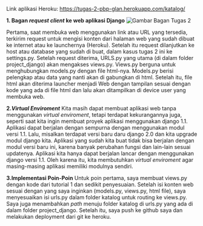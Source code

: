 Link aplikasi Heroku: https://tugas-2-pbp-glan.herokuapp.com/katalog/ 

**1. Bagan _request client_ ke web aplikasi Django** 
![Gambar Bagan Tugas 2](https://user-images.githubusercontent.com/112403421/189969418-930c7d5d-5a91-4bc9-b96d-d2abfe239fe2.JPG)

Pertama, saat membuka web menggunakan link atau URL yang tersedia, terkirim request untuk mengisi konten dari halaman web yang sudah dibuat ke internet atau ke launchernya (Heroku). Setelah itu request dilanjutkan ke host atau database yang sudah di buat, dalam kasus tugas 2 ini ke settings.py. Setelah request diterima, URLS.py yang utama (di dalam folder project_django) akan mengakses views.py. Views.py berguna untuk menghubungkan models.py dengan file html-nya. Models.py berisi pelengkap atau data yang nanti akan di gabungkan di html. Setelah itu, file html akan diterima launcher menjadi Web dengan tampilan sesuai dengan kode yang ada di file html dan lalu akan ditampilkan di device user yang membuka web.

**2._Virtual Enviroment_**
Kita masih dapat membuat aplikasi web tanpa menggunakan _virtual enviroment_, tetapi terdapat kekurangannya juga, seperti saat kita ingin membuat proyek aplikasi menggunakan django 1.1. Aplikasi dapat berjalan dengan sempurna dengan menggunakan modul versi 1.1. Lalu, misalkan terdapat versi baru daru django 2.0 dan kita upgrade modul django kita. Aplikasi yang sudah kita buat tidak bisa berjalan dengan modul versi baru ini, karena banyak perubahan fungsi dan lain-lain sesuai updatenya. Aplikasi kita hanya dapat berjalan lancar dengan menggunakan django versi 1.1. Oleh karena itu, kita membutuhkan _virtual enviroment_ agar masing-masing aplikasi memiliki modulnya sendiri.

**3.Implementasi Poin-Poin**
Untuk poin pertama, saya membuat views.py dengan kode dari tutorial 1 dan sedikit penyesuaian. Setelah isi konten web sesuai dengan yang saya inginkan (models.py, views.py, html file), saya menyesuaikan isi urls.py dalam folder katalog untuk routing ke views.py. Saya juga menambahkan _path_ menuju folder katalog di urls.py yang ada di dalam folder project_django. Setelah itu, saya push ke github saya dan melakukan deployment dari git ke heroku. 
